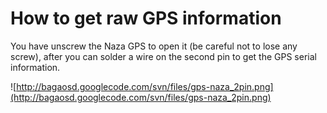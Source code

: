 # How to get raw GPS information #

You have unscrew the Naza GPS to open it (be careful not to lose any screw), after you can solder a wire on the second pin to get the GPS serial information.

![http://bagaosd.googlecode.com/svn/files/gps-naza_2pin.png](http://bagaosd.googlecode.com/svn/files/gps-naza_2pin.png)